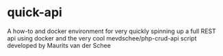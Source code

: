 # quick-api
A how-to and docker environment for very quickly spinning up a full REST api using docker and the very cool mevdschee/php-crud-api script developed by Maurits van der Schee
